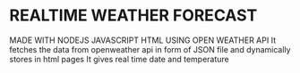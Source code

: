 # REALTIME WEATHER FORECAST
MADE WITH NODEJS JAVASCRIPT HTML USING OPEN WEATHER API 
It fetches the data from openweather api in form of JSON file and dynamically stores in html pages
It gives real time date and temperature


